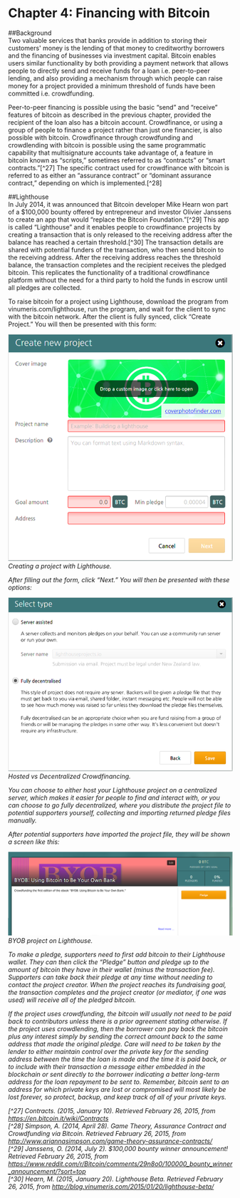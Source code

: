 # Chapter 4: Financing with Bitcoin

##Background  
Two valuable services that banks provide in addition to storing their customers' money is the lending of that money to creditworthy borrowers and the financing of businesses via investment capital. Bitcoin enables users similar functionality by both providing a payment network that allows people to directly send and receive funds for a loan i.e. peer-to-peer lending, and also providing a mechanism through which people can raise money for a project provided a minimum threshold of funds have been committed i.e. crowdfunding.  

Peer-to-peer financing is possible using the basic “send” and “receive” features of bitcoin as described in the previous chapter, provided the recipient of the loan also has a bitcoin account. Crowdfinance, or using a group of people to finance a project rather than just one financier, is also possible with bitcoin. Crowdfinance through crowdfunding and crowdlending with bitcoin is possible using the same programmatic capability that multisignature accounts take advantage of, a feature in bitcoin known as “scripts,” sometimes referred to as “contracts” or “smart contracts.”[^27] The specific contract used for crowdfinance with bitcoin is referred to as either an “assurance contract” or “dominant assurance contract,” depending on which is implemented.[^28]  

##Lighthouse  
In July 2014, it was announced that Bitcoin developer Mike Hearn won part of a $100,000 bounty offered by entrepreneur and investor Olivier Janssens to create an app that would “replace the Bitcoin Foundation.”[^29] This app is called “Lighthouse” and it enables people to crowdfinance projects by creating a transaction that is only released to the receiving address after the balance has reached a certain threshold.[^30] The transaction details are shared with potential funders of the transaction, who then send bitcoin to the receiving address. After the receiving address reaches the threshold balance, the transaction completes and the recipient receives the pledged bitcoin. This replicates the functionality of a traditional crowdfinance platform without the need for a third party to hold the funds in escrow until all pledges are collected.  

To raise bitcoin for a project using Lighthouse, download the program from vinumeris.com/lighthouse, run the program, and wait for the client to sync with the bitcoin network. After the client is fully synced, click “Create Project.” You will then be presented with this form:  

![create lighthouse project](createlighthouse.png "Creating a project with Lighthouse.")
<i>Creating a project with Lighthouse.  

After filling out the form, click “Next.” You will then be presented with these options:
 
![hosting a lighthouse project](hostlighthouse.png "Hosted vs Decentralized Crowdfinancing")
<i>Hosted vs Decentralized Crowdfinancing.  

You can choose to either host your Lighthouse project on a centralized server, which makes it easier for people to find and interact with, or you can choose to go fully decentralized, where you distribute the project file to potential supporters yourself, collecting and importing returned pledge files manually.

After potential supporters have imported the project file, they will be shown a screen like this:

![BYOB Lighthouse project](BYOBproject.png "BYOB project on Lighthouse")  
<i>BYOB project on Lighthouse.  

To make a pledge, supporters need to first add bitcoin to their Lighthouse wallet. They can then click the “Pledge” button and pledge up to the amount of bitcoin they have in their wallet (minus the transaction fee). Supporters can take back their pledge at any time without needing to contact the project creator. When the project reaches its fundraising goal, the transaction completes and the project creator (or mediator, if one was used) will receive all of the pledged bitcoin.  

If the project uses crowdfunding, the bitcoin will usually not need to be paid back to contributors unless there is a prior agreement stating otherwise. If the project uses crowdlending, then the borrower can pay back the bitcoin plus any interest simply by sending the correct amount back to the same address that made the original pledge. Care will need to be taken by the lender to either maintain control over the private key for the sending address between the time the loan is made and the time it is paid back, or to include with their transaction a message either embedded in the blockchain or sent directly to the borrower indicating a better long-term address for the loan repayment to be sent to. Remember, bitcoin sent to an address for which private keys are lost or compromised will most likely be lost forever, so protect, backup, and keep track of all of your private keys.  

[^27] Contracts. (2015, January 10). Retrieved February 26, 2015, from https://en.bitcoin.it/wiki/Contracts  
[^28] Simpson, A. (2014, April 28). Game Theory, Assurance Contract and Crowdfunding via Bitcoin. Retrieved February 26, 2015, from http://www.ariannasimpson.com/game-theory-assurance-contracts/  
[^29] Janssens, O. (2014, July 2). $100,000 bounty winner announcement! Retrieved February 26, 2015, from https://www.reddit.com/r/Bitcoin/comments/29n8o0/100000_bounty_winner_announcement/?sort=top  
[^30] Hearn, M. (2015, January 20). Lighthouse Beta. Retrieved February 26, 2015, from http://blog.vinumeris.com/2015/01/20/lighthouse-beta/  